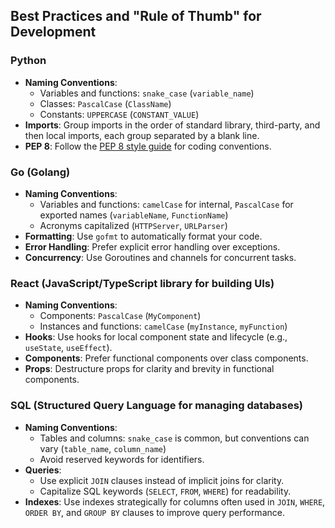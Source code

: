 ## Best Practices and "Rule of Thumb" for Development

### Python
- **Naming Conventions**:
  - Variables and functions: `snake_case` (`variable_name`)
  - Classes: `PascalCase` (`ClassName`)
  - Constants: `UPPERCASE` (`CONSTANT_VALUE`)
- **Imports**: Group imports in the order of standard library, third-party, and then local imports, each group separated by a blank line.
- **PEP 8**: Follow the [PEP 8 style guide](https://www.python.org/dev/peps/pep-0008/) for coding conventions.

### Go (Golang)
- **Naming Conventions**:
  - Variables and functions: `camelCase` for internal, `PascalCase` for exported names (`variableName`, `FunctionName`)
  - Acronyms capitalized (`HTTPServer`, `URLParser`)
- **Formatting**: Use `gofmt` to automatically format your code.
- **Error Handling**: Prefer explicit error handling over exceptions.
- **Concurrency**: Use Goroutines and channels for concurrent tasks.

### React (JavaScript/TypeScript library for building UIs)
- **Naming Conventions**:
  - Components: `PascalCase` (`MyComponent`)
  - Instances and functions: `camelCase` (`myInstance`, `myFunction`)
- **Hooks**: Use hooks for local component state and lifecycle (e.g., `useState`, `useEffect`).
- **Components**: Prefer functional components over class components.
- **Props**: Destructure props for clarity and brevity in functional components.

### SQL (Structured Query Language for managing databases)
- **Naming Conventions**:
  - Tables and columns: `snake_case` is common, but conventions can vary (`table_name`, `column_name`)
  - Avoid reserved keywords for identifiers.
- **Queries**:
  - Use explicit `JOIN` clauses instead of implicit joins for clarity.
  - Capitalize SQL keywords (`SELECT`, `FROM`, `WHERE`) for readability.
- **Indexes**: Use indexes strategically for columns often used in `JOIN`, `WHERE`, `ORDER BY`, and `GROUP BY` clauses to improve query performance.
